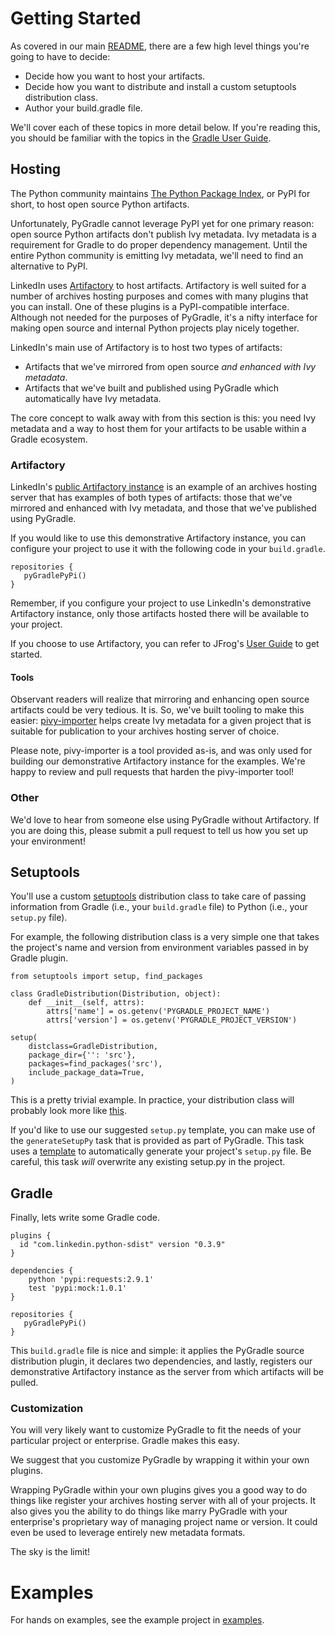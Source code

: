 # Getting Started

As covered in our main [README](../README.md), there are a few high level
things you're going to have to decide:

- Decide how you want to host your artifacts.
- Decide how you want to distribute and install a custom setuptools distribution class.
- Author your build.gradle file.

We'll cover each of these topics in more detail below. If you're reading this,
you should be familiar with the topics in the [Gradle User
Guide](https://docs.gradle.org/3.3/userguide/userguide.html).

## Hosting

The Python community maintains [The Python Package
Index](https://pypi.org), or PyPI for short, to host open source
Python artifacts.

Unfortunately, PyGradle cannot leverage PyPI yet for one primary reason: open
source Python artifacts don't publish Ivy metadata. Ivy metadata is a
requirement for Gradle to do proper dependency management. Until the entire
Python community is emitting Ivy metadata, we'll need to find an alternative to
PyPI.

LinkedIn uses [Artifactory](https://www.jfrog.com/artifactory/) to host
artifacts. Artifactory is well suited for a number of archives hosting purposes
and comes with many plugins that you can install. One of these plugins is a
PyPI-compatible interface. Although not needed for the purposes of PyGradle,
it's a nifty interface for making open source and internal Python projects play
nicely together.

LinkedIn's main use of Artifactory is to host two types of artifacts:

- Artifacts that we've mirrored from open source _and enhanced with Ivy metadata_.
- Artifacts that we've built and published using PyGradle which automatically have Ivy metadata.

The core concept to walk away with from this section is this: you need Ivy
metadata and a way to host them for your artifacts to be usable within a Gradle
ecosystem.

### Artifactory

LinkedIn's [public Artifactory instance](https://linkedin.jfrog.io/linkedin/webapp/#/artifacts/browse/tree/General/pypi-external)
is an example of an archives hosting server that has examples of both types of
artifacts: those that we've mirrored and enhanced with Ivy metadata, and those
that we've published using PyGradle.

If you would like to use this demonstrative Artifactory instance, you can
configure your project to use it with the following code in your `build.gradle`.

    repositories {
       pyGradlePyPi()
    }

Remember, if you configure your project to use LinkedIn's demonstrative
Artifactory instance, only those artifacts hosted there will be available to
your project.

If you choose to use Artifactory, you can refer to JFrog's [User
Guide](https://www.jfrog.com/confluence/display/RTF/Using+Artifactory) to get
started.

#### Tools

Observant readers will realize that mirroring and enhancing open source
artifacts could be very tedious. It is. So, we've built tooling to make this
easier: [pivy-importer](pivy-importer.md) helps create Ivy metadata for a given
project that is suitable for publication to your archives hosting server of
choice.

Please note, pivy-importer is a tool provided as-is, and was only used for
building our demonstrative Artifactory instance for the examples. We're happy
to review and pull requests that harden the pivy-importer tool!

### Other

We'd love to hear from someone else using PyGradle without Artifactory. If you
are doing this, please submit a pull request to tell us how you set up your
environment!

## Setuptools

You'll use a custom [setuptools](https://setuptools.readthedocs.io/en/latest/)
distribution class to take care of passing information from Gradle (i.e., your
`build.gradle` file) to Python (i.e., your `setup.py` file).

For example, the following distribution class is a very simple one that takes
the project's name and version from environment variables passed in by Gradle
plugin.

    from setuptools import setup, find_packages

    class GradleDistribution(Distribution, object):
        def __init__(self, attrs):
            attrs['name'] = os.getenv('PYGRADLE_PROJECT_NAME')
            attrs['version'] = os.getenv('PYGRADLE_PROJECT_VERSION')

    setup(
        distclass=GradleDistribution,
        package_dir={'': 'src'},
        packages=find_packages('src'),
        include_package_data=True,
    )

This is a pretty trivial example. In practice, your distribution class will
probably look more like [this](../examples/example-project/setup.py).

If you'd like to use our suggested `setup.py` template, you can make use of the
`generateSetupPy` task that is provided as part of PyGradle. This task uses a
[template](../pygradle-plugin/templates/setup.py.template) to automatically
generate your project's `setup.py` file. Be careful, this task *will* overwrite
any existing setup.py in the project.

## Gradle

Finally, lets write some Gradle code.

    plugins {
      id "com.linkedin.python-sdist" version "0.3.9"
    }

    dependencies {
        python 'pypi:requests:2.9.1'
        test 'pypi:mock:1.0.1'
    }

    repositories {
       pyGradlePyPi()
    }

This `build.gradle` file is nice and simple: it applies the PyGradle source
distribution plugin, it declares two dependencies, and lastly, registers our
demonstrative Artifactory instance as the server from which artifacts will be
pulled.

### Customization

You will very likely want to customize PyGradle to fit the needs of your
particular project or enterprise. Gradle makes this easy.

We suggest that you customize PyGradle by wrapping it within your own plugins.

Wrapping PyGradle within your own plugins gives you a good way to do
things like register your archives hosting server with all of your projects. It
also gives you the ability to do things like marry PyGradle with your
enterprise's proprietary way of managing project name or version. It could even
be used to leverage entirely new metadata formats.

The sky is the limit!

# Examples

For hands on examples, see the example project in [examples](../examples).

